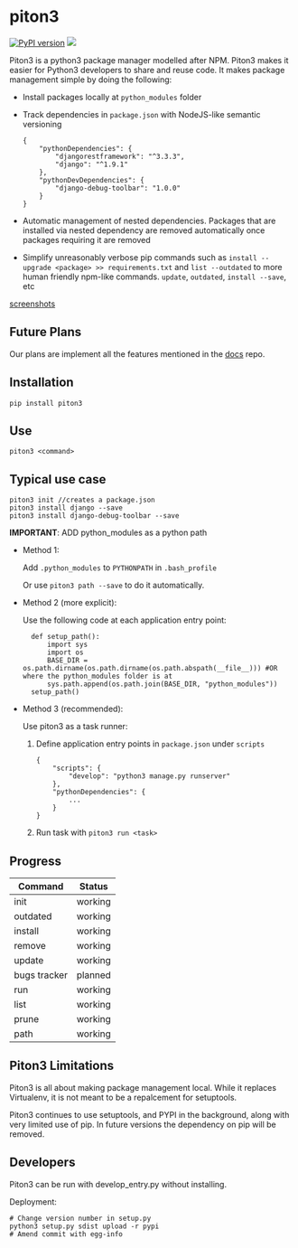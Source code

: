 # piton3

[![PyPI version](https://badge.fury.io/py/piton.svg)](https://badge.fury.io/py/piton)
![](https://img.shields.io/badge/python-3.4%2C%203.5-blue.svg)

Piton3 is a python3 package manager modelled after NPM. Piton3 makes it easier for Python3 developers to share and reuse code. It makes package management simple by doing the following:

- Install packages locally at `python_modules` folder

- Track dependencies in `package.json` with NodeJS-like semantic versioning

	```
	{
		"pythonDependencies": {
			"djangorestframework": "^3.3.3",
			"django": "^1.9.1"
		},
		"pythonDevDependencies": {
			"django-debug-toolbar": "1.0.0"
		}
	}
	```

- Automatic management of nested dependencies. Packages that are installed via nested dependency are removed automatically once packages requiring it are removed

- Simplify unreasonably verbose pip commands such as `install --upgrade <package> >> requirements.txt` and `list --outdated` to more human friendly npm-like commands. `update`, `outdated`, `install --save`, etc

[screenshots](/assets/screenshots)

## Future Plans

Our plans are implement all the features mentioned in the [docs](https://github.com/negati-ve/piton3/docs) repo.

## Installation
```
pip install piton3
```
## Use
```
piton3 <command>
```

## Typical use case

```
piton3 init //creates a package.json
piton3 install django --save
piton3 install django-debug-toolbar --save
```

**IMPORTANT**: ADD python_modules as a python path

- Method 1:

	Add `.python_modules` to `PYTHONPATH` in `.bash_profile`

	Or use `piton3 path --save` to do it automatically.

- Method 2 (more explicit):

	Use the following code at each application entry point:

		def setup_path():
			import sys
			import os
			BASE_DIR = os.path.dirname(os.path.dirname(os.path.abspath(__file__))) #OR where the python_modules folder is at
			sys.path.append(os.path.join(BASE_DIR, "python_modules"))
		setup_path()

- Method 3 (recommended):

	Use piton3 as a task runner:

	1. Define application entry points in `package.json` under `scripts`

		```
		{
			"scripts": {
				"develop": "python3 manage.py runserver"
			},
			"pythonDependencies": {
				...
			}
		}
		```

	2. Run task with `piton3 run <task>`

## Progress

| Command       | Status        |
| ------------- |:-------------:|
| init          | working       |
| outdated      | working       |
| install       | working       |
| remove        | working       |
| update        | working       |
| bugs tracker  | planned       |
| run           | working       |
| list          | working       |
| prune         | working       |
| path          | working       |

## Piton3 Limitations

Piton3 is all about making package management local. While it replaces Virtualenv, it is not meant to be a repalcement for setuptools.

Piton3 continues to use setuptools, and PYPI in the background, along with very limited use of pip. In future versions the dependency on pip will be removed.

## Developers

Piton3 can be run with develop_entry.py without installing.

Deployment:
```
# Change version number in setup.py
python3 setup.py sdist upload -r pypi
# Amend commit with egg-info
```
